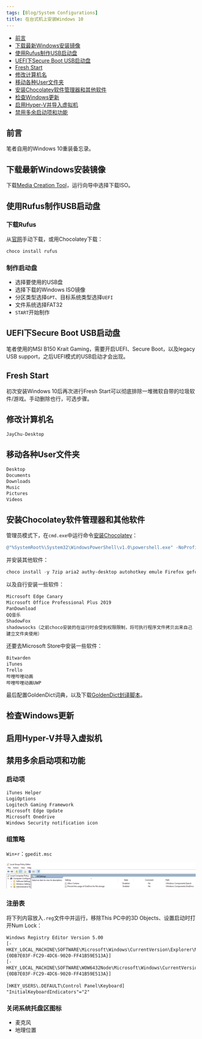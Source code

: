 ```yaml
---
tags: [Blog/System Configurations]
title: 在台式机上安装Windows 10
---
```


- [前言](#前言)
- [下载最新Windows安装镜像](#下载最新windows安装镜像)
- [使用Rufus制作USB启动盘](#使用rufus制作usb启动盘)
- [UEFI下Secure Boot USB启动盘](#uefi下secure-boot-usb启动盘)
- [Fresh Start](#fresh-start)
- [修改计算机名](#修改计算机名)
- [移动各种User文件夹](#移动各种user文件夹)
- [安装Chocolatey软件管理器和其他软件](#安装chocolatey软件管理器和其他软件)
- [检查Windows更新](#检查windows更新)
- [启用Hyper-V并导入虚拟机](#启用hyper-v并导入虚拟机)
- [禁用多余启动项和功能](#禁用多余启动项和功能)

## 前言

笔者自用的Windows 10重装备忘录。

## 下载最新Windows安装镜像

下载[Media Creation Tool](https://www.microsoft.com/software-download/windows10)，运行向导中选择下载ISO。

## 使用Rufus制作USB启动盘

### 下载Rufus

从[官网](https://rufus.ie/)手动下载，或用Chocolatey下载：

```powershell
choco install rufus
```

### 制作启动盘

- 选择要使用的USB盘
- 选择下载的Windows ISO镜像
- 分区类型选择`GPT`、目标系统类型选择`UEFI`
- 文件系统选择FAT32
- `START`开始制作

## UEFI下Secure Boot USB启动盘

笔者使用的MSI B150 Krait Gaming，需要开启UEFI、Secure Boot，以及legacy USB support，之后UEFI模式的USB启动才会出现。

## Fresh Start

初次安装Windows 10后再次进行Fresh Start可以彻底排除一堆微软自带的垃圾软件/游戏。手动删除也行，可选步骤。

## 修改计算机名

```text
JayChu-Desktop
```

## 移动各种User文件夹

```text
Desktop
Documents
Downloads
Music
Pictures
Videos
```

## 安装Chocolatey软件管理器和其他软件

管理员模式下，在`cmd.exe`中运行命令[安装Chocolatey](https://chocolatey.org/install)：

```powershell
@"%SystemRoot%\System32\WindowsPowerShell\v1.0\powershell.exe" -NoProfile -InputFormat None -ExecutionPolicy Bypass -Command "iex ((New-Object System.Net.WebClient).DownloadString('https://chocolatey.org/install.ps1'))" && SET "PATH=%PATH%;%ALLUSERSPROFILE%\chocolatey\bin"
```

并安装其他软件：

```powershell
choco install -y 7zip aria2 authy-desktop autohotkey emule Firefox geforce-experience geforce-game-ready-driver git goldendict logitech-options logitechgaming shadowsocks steam teamviewer tim toggl vlc vscode wechat
```

以及自行安装一些软件：

```text
Microsoft Edge Canary
Microsoft Office Professional Plus 2019
PanDownload
QQ音乐
ShadowFox
shadowsocks（之前choco安装的在运行时会受到权限限制，将可执行程序文件拷贝出来自己建立文件夹使用）
```

还要去Microsoft Store中安装一些软件：

```text
Bitwarden
iTunes
Trello
哔哩哔哩动画
哔哩哔哩动画UWP
```

最后配置GoldenDict词典，以及下载[GoldenDict划译脚本](https://github.com/escape0707/scripts)。

## 检查Windows更新

## 启用Hyper-V并导入虚拟机

## 禁用多余启动项和功能

### 启动项

```text
iTunes Helper
LogiOptions
Logitech Gaming Framework
Microsoft Edge Update
Microsoft Onedrive
Windows Security notification icon
```

### 组策略

`Win+r`：`gpedit.msc`

![组策略中禁用Cortana和OneDrive](../attachments/gpedit-disable-cortana-onedrive.png)

### 注册表

将下列内容放入`.reg`文件中并运行，移除This PC中的3D Objects、设置启动时打开Num Lock：

```text
Windows Registry Editor Version 5.00
[-HKEY_LOCAL_MACHINE\SOFTWARE\Microsoft\Windows\CurrentVersion\Explorer\MyComputer\NameSpace\{0DB7E03F-FC29-4DC6-9020-FF41B59E513A}]
[-HKEY_LOCAL_MACHINE\SOFTWARE\WOW6432Node\Microsoft\Windows\CurrentVersion\Explorer\MyComputer\NameSpace\{0DB7E03F-FC29-4DC6-9020-FF41B59E513A}]

[HKEY_USERS\.DEFAULT\Control Panel\Keyboard]
"InitialKeyboardIndicators"="2"
```

### 关闭系统托盘区图标

- 麦克风
- 地理位置
